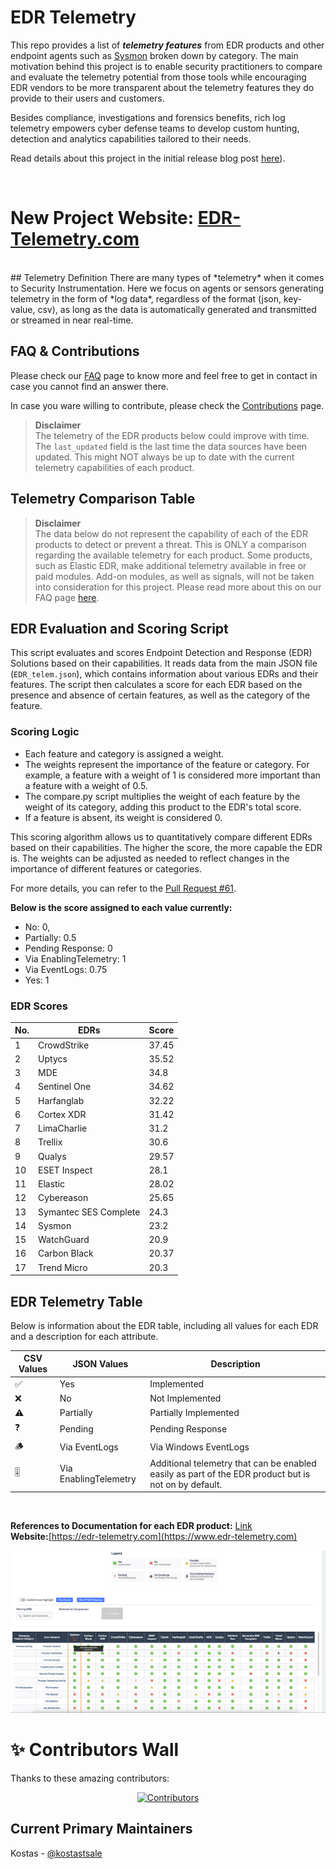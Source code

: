 # EDR Telemetry

This repo provides a list of _**telemetry features**_ from EDR products and other endpoint agents such as [Sysmon](https://learn.microsoft.com/en-us/sysinternals/downloads/sysmon) broken down by category. The main motivation behind this project is to enable security practitioners to compare and evaluate the telemetry potential from those tools while encouraging EDR vendors to be more transparent about the telemetry features they do provide to their users and customers.

Besides compliance, investigations and forensics benefits, rich log telemetry empowers cyber defense teams to develop custom hunting, detection and analytics capabilities tailored to their needs.

Read details about this project in the initial release blog post [here](https://detect.fyi/edr-telemetry-project-a-comprehensive-comparison-d5ed1745384b?sk=b5aade1de1afbabf687620a12aa7a581)). 

<br>

# New Project Website: [**EDR-Telemetry.com**](https://www.edr-telemetry.com)
<br>
## Telemetry Definition
There are many types of *telemetry* when it comes to Security Instrumentation. Here we focus on agents or sensors generating telemetry in the form of *log data*, regardless of the format (json, key-value, csv), as long as the data is automatically generated and transmitted or streamed in near real-time.

## FAQ & Contributions

Please check our [FAQ](https://github.com/tsale/EDR-Telemetry/wiki/FAQ) page to know more and feel free to get in contact in case you cannot find an answer there.

In case you ware willing to contribute, please check the [Contributions](https://github.com/tsale/EDR-Telemetry/wiki#contribution-guidelines) page.

>**Disclaimer**\
The telemetry of the EDR products below could improve with time. The `last_updated` field is the last time the data sources have been updated. This might NOT always be up to date with the current telemetry capabilities of each product.
>

Telemetry Comparison Table
-----------------------------------

>**Disclaimer**\
The data below do not represent the capability of each of the EDR products to detect or prevent a threat. This is ONLY a comparison regarding the available telemetry for each product. Some products, such as Elastic EDR, make additional telemetry available in free or paid modules. Add-on modules, as well as signals, will not be taken into consideration for this project. Please read more about this on our FAQ page [here](https://github.com/tsale/EDR-Telemetry/wiki/FAQ#7-what-is-the-scope-of-the-telemetry-comparison-table-for-edr-products).

<be>

## EDR Evaluation and Scoring Script

This script evaluates and scores Endpoint Detection and Response (EDR) Solutions based on their capabilities. It reads data from the main JSON file (`EDR_telem.json`), which contains information about various EDRs and their features. The script then calculates a score for each EDR based on the presence and absence of certain features, as well as the category of the feature.

### Scoring Logic
- Each feature and category is assigned a weight.
- The weights represent the importance of the feature or category. For example, a feature with a weight of 1 is considered more important than a feature with a weight of 0.5.
- The compare.py script multiplies the weight of each feature by the weight of its category, adding this product to the EDR's total score.
- If a feature is absent, its weight is considered 0.

This scoring algorithm allows us to quantitatively compare different EDRs based on their capabilities. The higher the score, the more capable the EDR is. The weights can be adjusted as needed to reflect changes in the importance of different features or categories.

For more details, you can refer to the [Pull Request #61](https://github.com/tsale/EDR-Telemetry/pull/61).

**Below is the score assigned to each value currently:**

- No: 0,
- Partially: 0.5
- Pending Response: 0
- Via EnablingTelemetry: 1
- Via EventLogs: 0.75
- Yes: 1

### EDR Scores

| **No.** | **EDRs**              | **Score** |
|---------|-----------------------|-----------|
| 1       | CrowdStrike           | 37.45     |
| 2       | Uptycs                | 35.52     |
| 3       | MDE                   | 34.8      |
| 4       | Sentinel One          | 34.62     |
| 5       | Harfanglab            | 32.22     |
| 6       | Cortex XDR            | 31.42     |
| 7       | LimaCharlie           | 31.2      |
| 8       | Trellix               | 30.6      |
| 9       | Qualys                | 29.57     |
| 10      | ESET Inspect          | 28.1      |
| 11      | Elastic               | 28.02     |
| 12      | Cybereason            | 25.65     |
| 13      | Symantec SES Complete | 24.3      |
| 14      | Sysmon                | 23.2      |
| 15      | WatchGuard            | 20.9      |
| 16      | Carbon Black          | 20.37     |
| 17      | Trend Micro           | 20.3      |



## EDR Telemetry Table
Below is information about the EDR table, including all values for each EDR and a description for each attribute.
<br>

| CSV Values 	| JSON Values               	| Description
|-------	|-----------------------	|-----------------------
| ✅     	| Yes           	        | Implemented
| ❌     	| No       	                | Not Implemented
| ⚠️     	| Partially	                | Partially Implemented
| ❓     	| Pending                	| Pending Response
| 🪵     	| Via EventLogs           	| Via Windows EventLogs
| 🎚️     	| Via EnablingTelemetry         	| Additional telemetry that can be enabled easily as part of the EDR product but is not on by default.
<br>

**References to Documentation for each EDR product:** [Link](https://github.com/tsale/EDR-Telemetry/wiki#product-documentation-references) \
**Website:**[https://edr-telemetry.com](https://www.edr-telemetry.com)


![Alt text](./images/edr-telemetry_website_screenshot.png)

# ✨ Contributors Wall

Thanks to these amazing contributors:

<p align="center">
  <a href="https://github.com/tsale/EDR-Telemetry/graphs/contributors">
    <img src="https://contrib.rocks/image?repo=tsale/EDR-Telemetry" alt="Contributors" />
  </a>
</p>

## Current Primary Maintainers
Kostas - [@kostastsale](https://twitter.com/Kostastsale)
